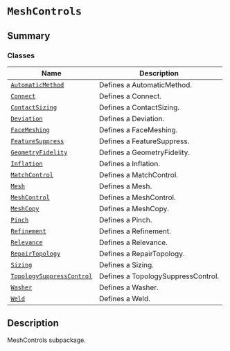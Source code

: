 # `MeshControls`

<a id="summary"></a>

## Summary

### Classes

| Name | Description |
|----------------------------------------------------------------------------------------------------------------------------------------------------------|------------------------------------|
| [`AutomaticMethod`](AutomaticMethod.md#ansys.mechanical.stubs.v242.Ansys.ACT.Automation.Mechanical.MeshControls.AutomaticMethod)                         | Defines a AutomaticMethod.         |
| [`Connect`](Connect.md#ansys.mechanical.stubs.v242.Ansys.ACT.Automation.Mechanical.MeshControls.Connect)                                                 | Defines a Connect.                 |
| [`ContactSizing`](ContactSizing.md#ansys.mechanical.stubs.v242.Ansys.ACT.Automation.Mechanical.MeshControls.ContactSizing)                               | Defines a ContactSizing.           |
| [`Deviation`](Deviation.md#ansys.mechanical.stubs.v242.Ansys.ACT.Automation.Mechanical.MeshControls.Deviation)                                           | Defines a Deviation.               |
| [`FaceMeshing`](FaceMeshing.md#ansys.mechanical.stubs.v242.Ansys.ACT.Automation.Mechanical.MeshControls.FaceMeshing)                                     | Defines a FaceMeshing.             |
| [`FeatureSuppress`](FeatureSuppress.md#ansys.mechanical.stubs.v242.Ansys.ACT.Automation.Mechanical.MeshControls.FeatureSuppress)                         | Defines a FeatureSuppress.         |
| [`GeometryFidelity`](GeometryFidelity.md#ansys.mechanical.stubs.v242.Ansys.ACT.Automation.Mechanical.MeshControls.GeometryFidelity)                      | Defines a GeometryFidelity.        |
| [`Inflation`](Inflation.md#ansys.mechanical.stubs.v242.Ansys.ACT.Automation.Mechanical.MeshControls.Inflation)                                           | Defines a Inflation.               |
| [`MatchControl`](MatchControl.md#ansys.mechanical.stubs.v242.Ansys.ACT.Automation.Mechanical.MeshControls.MatchControl)                                  | Defines a MatchControl.            |
| [`Mesh`](Mesh.md#ansys.mechanical.stubs.v242.Ansys.ACT.Automation.Mechanical.MeshControls.Mesh)                                                          | Defines a Mesh.                    |
| [`MeshControl`](MeshControl.md#ansys.mechanical.stubs.v242.Ansys.ACT.Automation.Mechanical.MeshControls.MeshControl)                                     | Defines a MeshControl.             |
| [`MeshCopy`](MeshCopy.md#ansys.mechanical.stubs.v242.Ansys.ACT.Automation.Mechanical.MeshControls.MeshCopy)                                              | Defines a MeshCopy.                |
| [`Pinch`](Pinch.md#ansys.mechanical.stubs.v242.Ansys.ACT.Automation.Mechanical.MeshControls.Pinch)                                                       | Defines a Pinch.                   |
| [`Refinement`](Refinement.md#ansys.mechanical.stubs.v242.Ansys.ACT.Automation.Mechanical.MeshControls.Refinement)                                        | Defines a Refinement.              |
| [`Relevance`](Relevance.md#ansys.mechanical.stubs.v242.Ansys.ACT.Automation.Mechanical.MeshControls.Relevance)                                           | Defines a Relevance.               |
| [`RepairTopology`](RepairTopology.md#ansys.mechanical.stubs.v242.Ansys.ACT.Automation.Mechanical.MeshControls.RepairTopology)                            | Defines a RepairTopology.          |
| [`Sizing`](Sizing.md#ansys.mechanical.stubs.v242.Ansys.ACT.Automation.Mechanical.MeshControls.Sizing)                                                    | Defines a Sizing.                  |
| [`TopologySuppressControl`](TopologySuppressControl.md#ansys.mechanical.stubs.v242.Ansys.ACT.Automation.Mechanical.MeshControls.TopologySuppressControl) | Defines a TopologySuppressControl. |
| [`Washer`](Washer.md#ansys.mechanical.stubs.v242.Ansys.ACT.Automation.Mechanical.MeshControls.Washer)                                                    | Defines a Washer.                  |
| [`Weld`](Weld.md#ansys.mechanical.stubs.v242.Ansys.ACT.Automation.Mechanical.MeshControls.Weld)                                                          | Defines a Weld.                    |

<a id="description"></a>

## Description

MeshControls subpackage.

<!-- !! processed by numpydoc !! -->

